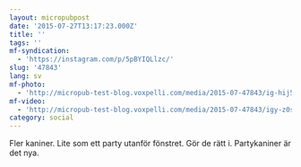```yaml
---
layout: micropubpost
date: '2015-07-27T13:17:23.000Z'
title: ''
tags: ''
mf-syndication:
  - 'https://instagram.com/p/5pBYIQLlzc/'
slug: '47843'
lang: sv
mf-photo:
  - 'http://micropub-test-blog.voxpelli.com/media/2015-07-47843/ig-hij5vv.jpg'
mf-video:
  - 'http://micropub-test-blog.voxpelli.com/media/2015-07-47843/igy-z0s-ka.mp4'
category: social
---
```

Fler kaniner. Lite som ett party utanför fönstret. Gör de rätt i. Partykaniner är det nya.
